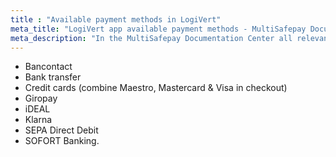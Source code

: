 ```yaml
---
title : "Available payment methods in LogiVert"
meta_title: "LogiVert app available payment methods - MultiSafepay Documentation Center"
meta_description: "In the MultiSafepay Documentation Center all relevant information regarding our Plugins and API. As well as Support pages for Payment Method, Tools and General Questions. You can also find the contact details of our Support Team and Integration Team."
---
```

+ Bancontact
+ Bank transfer
+ Credit cards (combine Maestro, Mastercard & Visa in checkout)
+ Giropay
+ iDEAL
+ Klarna
+ SEPA Direct Debit
+ SOFORT Banking.
